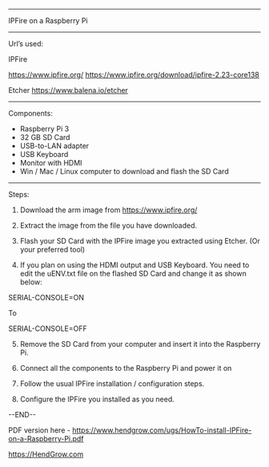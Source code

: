 _____________________________________________________________________________________

IPFire on a Raspberry Pi

_____________________________________________________________________________________

Url’s used:

IPFire

https://www.ipfire.org/
https://www.ipfire.org/download/ipfire-2.23-core138

Etcher
https://www.balena.io/etcher

_____________________________________________________________________________________

Components:
- Raspberry Pi 3
- 32 GB SD Card
- USB-to-LAN adapter
- USB Keyboard
- Monitor with HDMI
- Win / Mac / Linux computer to download and flash the SD Card
_____________________________________________________________________________________

Steps:

1) Download the arm image from https://www.ipfire.org/

2) Extract the image from the file you have downloaded.

3) Flash your SD Card with the IPFire image you extracted using Etcher.
(Or your preferred tool)

4) If you plan on using the HDMI output and USB Keyboard. You need to edit the uENV.txt file
on the flashed SD Card and change it as shown below:

SERIAL-CONSOLE=ON

To

SERIAL-CONSOLE=OFF

5) Remove the SD Card from your computer and insert it into the Raspberry Pi.

6) Connect all the components to the Raspberry Pi and power it on

7) Follow the usual IPFire installation / configuration steps.

8) Configure the IPFire you installed as you need.

--END--

PDF version here - https://www.hendgrow.com/ugs/HowTo-install-IPFire-on-a-Raspberry-Pi.pdf

https://HendGrow.com
